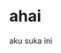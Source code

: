 # ahai
aku suka ini
<!DOCTYPE html>
<html>
    <head>
        <title>ini adalah percobaan

        </title>
    </head>
    <body>
        <h1>
            ini adalah yang terbaik
        </h1>
        <img width="80" src="https://i.imgur.com/M9Pe5Sk.jpeg"/>
        <p>jadi ini adalah percobaan ku memasukan gambar yang sudah aku simpan di internet 

        </p>
     </body>
</html>
